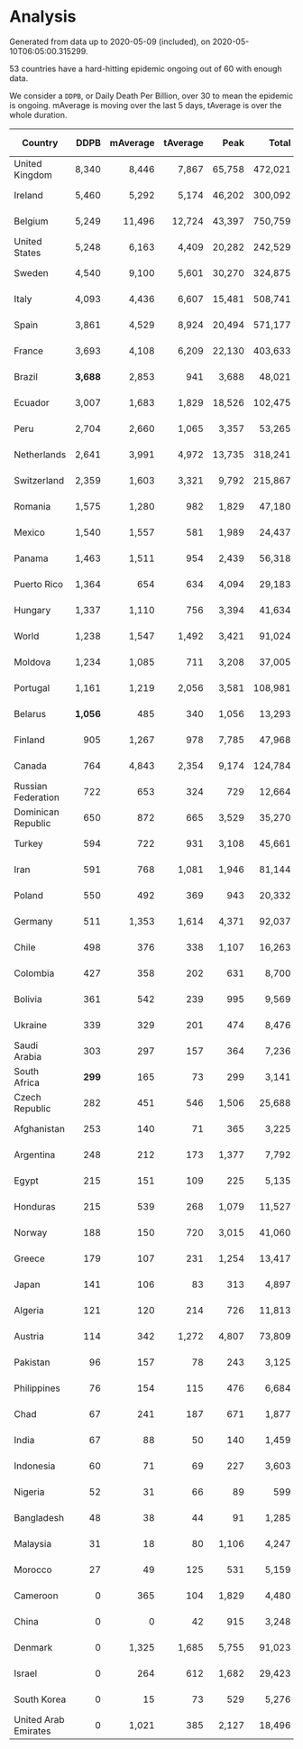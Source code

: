 
# Analysis

Generated from data up to 2020-05-09 (included), on 2020-05-10T06:05:00.315299.

53 countries have a hard-hitting epidemic ongoing out of 60 with enough data.

We consider a `DDPB`, or Daily Death Per Billion, over 30 to mean the epidemic is ongoing.
mAverage is moving over the last 5 days, tAverage is over the whole duration.


| Country | DDPB | mAverage | tAverage | Peak | Total | Start | Peak Date | End | Duration |  Status |
|---------|-----:|---------:|---------:|-----:|------:|-------|-----------|-----|----------|---------|
| United Kingdom | 8,340 | 8,446 | 7,867 | 65,758 | 472,021 | 2020-03-10 | 2020-04-30 | None | 60 days | ongoing |
| Ireland | 5,460 | 5,292 | 5,174 | 46,202 | 300,092 | 2020-03-12 | 2020-04-25 | None | 58 days | ongoing |
| Belgium | 5,249 | 11,496 | 12,724 | 43,397 | 750,759 | 2020-03-11 | 2020-04-10 | None | 59 days | ongoing |
| United States | 5,248 | 6,163 | 4,409 | 20,282 | 242,529 | 2020-03-15 | 2020-04-16 | None | 55 days | ongoing |
| Sweden | 4,540 | 9,100 | 5,601 | 30,270 | 324,875 | 2020-03-12 | 2020-04-16 | None | 58 days | ongoing |
| Italy | 4,093 | 4,436 | 6,607 | 15,481 | 508,741 | 2020-02-22 | 2020-03-28 | None | 77 days | ongoing |
| Spain | 3,861 | 4,529 | 8,924 | 20,494 | 571,177 | 2020-03-06 | 2020-04-02 | None | 64 days | ongoing |
| France | 3,693 | 4,108 | 6,209 | 22,130 | 403,633 | 2020-03-05 | 2020-04-16 | None | 65 days | ongoing |
| Brazil | **3,688** | 2,853 | 941 | 3,688 | 48,021 | 2020-03-19 | 2020-05-09 | None | 51 days | ongoing |
| Ecuador | 3,007 | 1,683 | 1,829 | 18,526 | 102,475 | 2020-03-14 | 2020-05-03 | None | 56 days | ongoing |
| Peru | 2,704 | 2,660 | 1,065 | 3,357 | 53,265 | 2020-03-20 | 2020-05-01 | None | 50 days | ongoing |
| Netherlands | 2,641 | 3,991 | 4,972 | 13,735 | 318,241 | 2020-03-06 | 2020-04-07 | None | 64 days | ongoing |
| Switzerland | 2,359 | 1,603 | 3,321 | 9,792 | 215,867 | 2020-03-05 | 2020-04-15 | None | 65 days | ongoing |
| Romania | 1,575 | 1,280 | 982 | 1,829 | 47,180 | 2020-03-22 | 2020-04-10 | None | 48 days | ongoing |
| Mexico | 1,540 | 1,557 | 581 | 1,989 | 24,437 | 2020-03-28 | 2020-05-08 | None | 42 days | ongoing |
| Panama | 1,463 | 1,511 | 954 | 2,439 | 56,318 | 2020-03-11 | 2020-04-21 | None | 59 days | ongoing |
| Puerto Rico | 1,364 | 654 | 634 | 4,094 | 29,183 | 2020-03-24 | 2020-05-01 | None | 46 days | ongoing |
| Hungary | 1,337 | 1,110 | 756 | 3,394 | 41,634 | 2020-03-15 | 2020-04-19 | None | 55 days | ongoing |
| World | 1,238 | 1,547 | 1,492 | 3,421 | 91,024 | 2020-03-09 | 2020-04-16 | None | 61 days | ongoing |
| Moldova | 1,234 | 1,085 | 711 | 3,208 | 37,005 | 2020-03-18 | 2020-04-16 | None | 52 days | ongoing |
| Portugal | 1,161 | 1,219 | 2,056 | 3,581 | 108,981 | 2020-03-17 | 2020-04-03 | None | 53 days | ongoing |
| Belarus | **1,056** | 485 | 340 | 1,056 | 13,293 | 2020-03-31 | 2020-05-09 | None | 39 days | ongoing |
| Finland | 905 | 1,267 | 978 | 7,785 | 47,968 | 2020-03-21 | 2020-04-22 | None | 49 days | ongoing |
| Canada | 764 | 4,843 | 2,354 | 9,174 | 124,784 | 2020-03-17 | 2020-05-06 | None | 53 days | ongoing |
| Russian Federation | 722 | 653 | 324 | 729 | 12,664 | 2020-03-31 | 2020-04-29 | None | 39 days | ongoing |
| Dominican Republic | 650 | 872 | 665 | 3,529 | 35,270 | 2020-03-17 | 2020-04-13 | None | 53 days | ongoing |
| Turkey | 594 | 722 | 931 | 3,108 | 45,661 | 2020-03-21 | 2020-04-17 | None | 49 days | ongoing |
| Iran | 591 | 768 | 1,081 | 1,946 | 81,144 | 2020-02-24 | 2020-04-04 | None | 75 days | ongoing |
| Poland | 550 | 492 | 369 | 943 | 20,332 | 2020-03-15 | 2020-04-25 | None | 55 days | ongoing |
| Germany | 511 | 1,353 | 1,614 | 4,371 | 92,037 | 2020-03-13 | 2020-04-15 | None | 57 days | ongoing |
| Chile | 498 | 376 | 338 | 1,107 | 16,263 | 2020-03-22 | 2020-04-30 | None | 48 days | ongoing |
| Colombia | 427 | 358 | 202 | 631 | 8,700 | 2020-03-27 | 2020-05-03 | None | 43 days | ongoing |
| Bolivia | 361 | 542 | 239 | 995 | 9,569 | 2020-03-30 | 2020-05-08 | None | 40 days | ongoing |
| Ukraine | 339 | 329 | 201 | 474 | 8,476 | 2020-03-28 | 2020-05-08 | None | 42 days | ongoing |
| Saudi Arabia | 303 | 297 | 157 | 364 | 7,236 | 2020-03-24 | 2020-04-21 | None | 46 days | ongoing |
| South Africa | **299** | 165 | 73 | 299 | 3,141 | 2020-03-27 | 2020-05-09 | None | 43 days | ongoing |
| Czech Republic | 282 | 451 | 546 | 1,506 | 25,688 | 2020-03-23 | 2020-04-15 | None | 47 days | ongoing |
| Afghanistan | 253 | 140 | 71 | 365 | 3,225 | 2020-03-25 | 2020-05-03 | None | 45 days | ongoing |
| Argentina | 248 | 212 | 173 | 1,377 | 7,792 | 2020-03-25 | 2020-03-30 | None | 45 days | ongoing |
| Egypt | 215 | 151 | 109 | 225 | 5,135 | 2020-03-23 | 2020-04-29 | None | 47 days | ongoing |
| Honduras | 215 | 539 | 268 | 1,079 | 11,527 | 2020-03-27 | 2020-05-06 | None | 43 days | ongoing |
| Norway | 188 | 150 | 720 | 3,015 | 41,060 | 2020-03-13 | 2020-04-21 | None | 57 days | ongoing |
| Greece | 179 | 107 | 231 | 1,254 | 13,417 | 2020-03-12 | 2020-04-04 | None | 58 days | ongoing |
| Japan | 141 | 106 | 83 | 313 | 4,897 | 2020-03-11 | 2020-05-02 | None | 59 days | ongoing |
| Algeria | 121 | 120 | 214 | 726 | 11,813 | 2020-03-15 | 2020-04-10 | None | 55 days | ongoing |
| Austria | 114 | 342 | 1,272 | 4,807 | 73,809 | 2020-03-12 | 2020-04-23 | None | 58 days | ongoing |
| Pakistan | 96 | 157 | 78 | 243 | 3,125 | 2020-03-30 | 2020-05-01 | None | 40 days | ongoing |
| Philippines | 76 | 154 | 115 | 476 | 6,684 | 2020-03-12 | 2020-04-12 | None | 58 days | ongoing |
| Chad | 67 | 241 | 187 | 671 | 1,877 | 2020-04-29 | 2020-05-08 | None | 10 days | ongoing |
| India | 67 | 88 | 50 | 140 | 1,459 | 2020-04-10 | 2020-05-05 | None | 29 days | ongoing |
| Indonesia | 60 | 71 | 69 | 227 | 3,603 | 2020-03-18 | 2020-04-14 | None | 52 days | ongoing |
| Nigeria | 52 | 31 | 66 | 89 | 599 | 2020-04-30 | 2020-05-03 | None | 9 days | ongoing |
| Bangladesh | 48 | 38 | 44 | 91 | 1,285 | 2020-04-10 | 2020-04-17 | None | 29 days | ongoing |
| Malaysia | 31 | 18 | 80 | 1,106 | 4,247 | 2020-03-17 | 2020-04-04 | None | 53 days | ongoing |
| Morocco | 27 | 49 | 125 | 531 | 5,159 | 2020-03-28 | 2020-04-05 | 2020-05-08 | 41 days | finished |
| Cameroon | 0 | 365 | 104 | 1,829 | 4,480 | 2020-03-25 | 2020-05-07 | 2020-05-07 | 43 days | finished |
| China | 0 | 0 | 42 | 915 | 3,248 | 2020-01-30 | 2020-04-16 | 2020-04-16 | 77 days | finished |
| Denmark | 0 | 1,325 | 1,685 | 5,755 | 91,023 | 2020-03-15 | 2020-04-02 | 2020-05-08 | 54 days | finished |
| Israel | 0 | 264 | 612 | 1,682 | 29,423 | 2020-03-21 | 2020-04-10 | 2020-05-08 | 48 days | finished |
| South Korea | 0 | 15 | 73 | 529 | 5,276 | 2020-02-23 | 2020-03-10 | 2020-05-05 | 72 days | finished |
| United Arab Emirates | 0 | 1,021 | 385 | 2,127 | 18,496 | 2020-03-21 | 2020-05-05 | 2020-05-08 | 48 days | finished |

